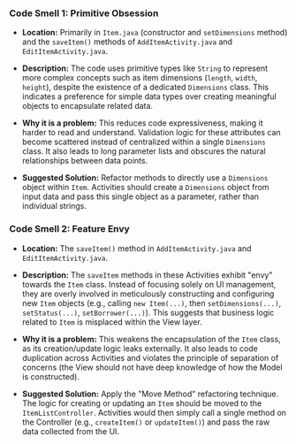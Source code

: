 ### Code Smell 1: Primitive Obsession

*   **Location:** Primarily in `Item.java` (constructor and `setDimensions` method) and the `saveItem()` methods of `AddItemActivity.java` and `EditItemActivity.java`.

*   **Description:** The code uses primitive types like `String` to represent more complex concepts such as item dimensions (`length`, `width`, `height`), despite the existence of a dedicated `Dimensions` class. This indicates a preference for simple data types over creating meaningful objects to encapsulate related data.

*   **Why it is a problem:** This reduces code expressiveness, making it harder to read and understand. Validation logic for these attributes can become scattered instead of centralized within a single `Dimensions` class. It also leads to long parameter lists and obscures the natural relationships between data points.

*   **Suggested Solution:** Refactor methods to directly use a `Dimensions` object within `Item`. Activities should create a `Dimensions` object from input data and pass this single object as a parameter, rather than individual strings.

### Code Smell 2: Feature Envy

*   **Location:** The `saveItem()` method in `AddItemActivity.java` and `EditItemActivity.java`.

*   **Description:** The `saveItem` methods in these Activities exhibit "envy" towards the `Item` class. Instead of focusing solely on UI management, they are overly involved in meticulously constructing and configuring new `Item` objects (e.g., calling `new Item(...)`, then `setDimensions(...)`, `setStatus(...)`, `setBorrower(...)`). This suggests that business logic related to `Item` is misplaced within the View layer.

*   **Why it is a problem:** This weakens the encapsulation of the `Item` class, as its creation/update logic leaks externally. It also leads to code duplication across Activities and violates the principle of separation of concerns (the View should not have deep knowledge of how the Model is constructed).

*   **Suggested Solution:** Apply the "Move Method" refactoring technique. The logic for creating or updating an `Item` should be moved to the `ItemListController`. Activities would then simply call a single method on the Controller (e.g., `createItem()` or `updateItem()`) and pass the raw data collected from the UI.